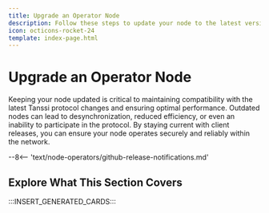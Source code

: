 ```yaml
---
title: Upgrade an Operator Node
description: Follow these steps to update your node to the latest version of the Tanssi client software, ensuring seamless operations on the Tanssi network protocol.
icon: octicons-rocket-24
template: index-page.html
---
```


# Upgrade an Operator Node

Keeping your node updated is critical to maintaining compatibility with the latest Tanssi protocol changes and ensuring optimal performance. Outdated nodes can lead to desynchronization, reduced efficiency, or even an inability to participate in the protocol. By staying current with client releases, you can ensure your node operates securely and reliably within the network.

--8<-- 'text/node-operators/github-release-notifications.md'

## Explore What This Section Covers

:::INSERT_GENERATED_CARDS::: 
